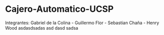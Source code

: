 # Cajero-Automatico-UCSP
Integrantes: Gabriel de la Colina - Guillermo Flor - Sebastian Chaña - Henry Wood
asdasdsadas asd dasd sadsa
